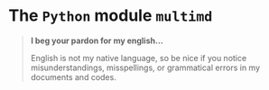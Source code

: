 The `Python` module `multimd`
=============================


> **I beg your pardon for my english...**
>
> English is not my native language, so be nice if you notice misunderstandings, misspellings, or grammatical errors in my documents and codes.
